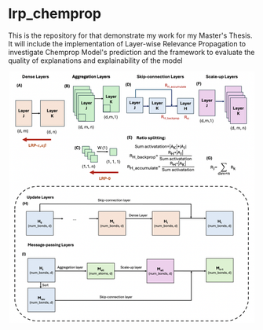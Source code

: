 # lrp_chemprop
This is the repository for that demonstrate my work for my Master's Thesis. It will include the implementation of Layer-wise Relevance Propagation to investigate Chemprop Model's prediction and the framework to evaluate the quality of explanations and explainability of the model

<p align="center">
  <img src="images/lrp_implementation.png" alt="Alt text" width="500">
</p>

